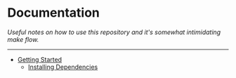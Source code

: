 
# Documentation

*Useful notes on how to use this repository and it's somewhat
intimidating make flow.*

---

- [Getting Started](getting-started.md)
  - [Installing Dependencies](getting-started.md#Installing-Dependencies)

